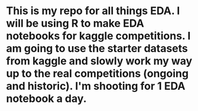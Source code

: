 # This is my repo for all things EDA. I will be using R to make EDA notebooks for kaggle competitions. I am going to use the starter datasets from kaggle and slowly work my way up to the real competitions (ongoing and historic). I'm shooting for 1 EDA notebook a day.
